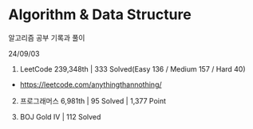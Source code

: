 # Algorithm & Data Structure

알고리즘 공부 기록과 풀이

24/09/03

1. LeetCode 239,348th | 333 Solved(Easy 136 / Medium 157 / Hard 40)
- https://leetcode.com/anythingthannothing/

2. 프로그래머스 6,981th | 95 Solved | 1,377 Point

3. BOJ Gold IV | 112 Solved
